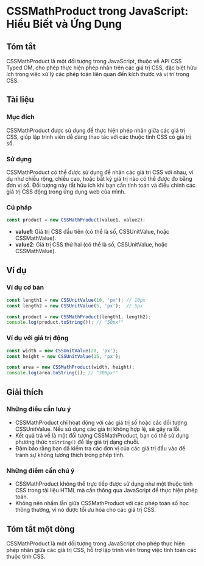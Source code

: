 <!--
Meta Description: # CSSMathProduct trong JavaScript: Hiểu Biết và Ứng Dụng ## Tóm tắt CSSMathProduct là một đối tượng trong JavaScript, thuộc về API CSS Typed OM, cho p...
Meta Keywords: các, giá, trị, css, cssmathproduct
-->

# CSSMathProduct trong JavaScript: Hiểu Biết và Ứng Dụng

## Tóm tắt
CSSMathProduct là một đối tượng trong JavaScript, thuộc về API CSS Typed OM, cho phép thực hiện phép nhân trên các giá trị CSS, đặc biệt hữu ích trong việc xử lý các phép toán liên quan đến kích thước và vị trí trong CSS.

## Tài liệu
### Mục đích
CSSMathProduct được sử dụng để thực hiện phép nhân giữa các giá trị CSS, giúp lập trình viên dễ dàng thao tác với các thuộc tính CSS có giá trị số.

### Sử dụng
CSSMathProduct có thể được sử dụng để nhân các giá trị CSS với nhau, ví dụ như chiều rộng, chiều cao, hoặc bất kỳ giá trị nào có thể được đo bằng đơn vị số. Đối tượng này rất hữu ích khi bạn cần tính toán và điều chỉnh các giá trị CSS động trong ứng dụng web của mình.

### Cú pháp
```javascript
const product = new CSSMathProduct(value1, value2);
```
- **value1**: Giá trị CSS đầu tiên (có thể là số, CSSUnitValue, hoặc CSSMathValue).
- **value2**: Giá trị CSS thứ hai (có thể là số, CSSUnitValue, hoặc CSSMathValue).

## Ví dụ
### Ví dụ cơ bản
```javascript
const length1 = new CSSUnitValue(10, 'px'); // 10px
const length2 = new CSSUnitValue(5, 'px');  // 5px

const product = new CSSMathProduct(length1, length2);
console.log(product.toString()); // "50px²"
```

### Ví dụ với giá trị động
```javascript
const width = new CSSUnitValue(20, 'px');
const height = new CSSUnitValue(15, 'px');

const area = new CSSMathProduct(width, height);
console.log(area.toString()); // "300px²"
```

## Giải thích
### Những điều cần lưu ý
- CSSMathProduct chỉ hoạt động với các giá trị số hoặc các đối tượng CSSUnitValue. Nếu sử dụng các giá trị không hợp lệ, sẽ gây ra lỗi.
- Kết quả trả về là một đối tượng CSSMathProduct, bạn có thể sử dụng phương thức `toString()` để lấy giá trị dạng chuỗi.
- Đảm bảo rằng bạn đã kiểm tra các đơn vị của các giá trị đầu vào để tránh sự không tương thích trong phép tính.

### Những điểm cần chú ý
- CSSMathProduct không thể trực tiếp được sử dụng như một thuộc tính CSS trong tài liệu HTML mà cần thông qua JavaScript để thực hiện phép toán.
- Không nên nhầm lẫn giữa CSSMathProduct với các phép toán số học thông thường, vì nó được tối ưu hóa cho các giá trị CSS.

## Tóm tắt một dòng
CSSMathProduct là một đối tượng trong JavaScript cho phép thực hiện phép nhân giữa các giá trị CSS, hỗ trợ lập trình viên trong việc tính toán các thuộc tính CSS.